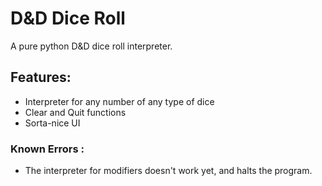 # D&D Dice Roll

A pure python D&D dice roll interpreter.

## Features:
 - Interpreter for any number of any type of dice
 - Clear and Quit functions
 - Sorta-nice UI

### Known Errors :
 - The interpreter for modifiers doesn't work yet, and halts the program.

